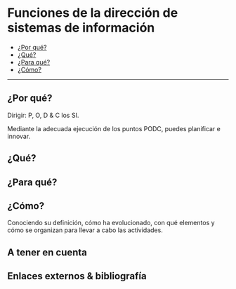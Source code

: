 # Funciones de la dirección de sistemas de información

- [¿Por qué?](#por-qu%C3%A9)
- [¿Qué?](#qu%C3%A9)
- [¿Para qué?](#para-qu%C3%A9)
- [¿Cómo?](#c%C3%B3mo)

---

## ¿Por qué?

Dirigir: P, O, D & C los SI.

Mediante la adecuada ejecución de los puntos PODC, puedes planificar e innovar.

## ¿Qué?



## ¿Para qué?



## ¿Cómo?

Conociendo su definición, cómo ha evolucionado, con qué elementos y cómo se organizan para llevar a cabo las actividades.

## A tener en cuenta


## Enlaces externos & bibliografía